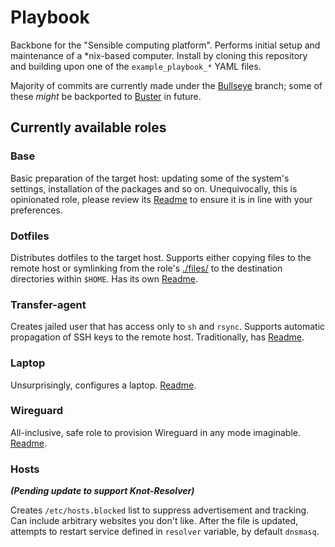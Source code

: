 # Playbook
Backbone for the "Sensible computing platform". Performs initial setup and maintenance of a \*nix-based computer. Install by cloning this repository and building upon one of the `example_playbook_*` YAML files.

Majority of commits are currently made under the [Bullseye](https://github.com/savchenko/debian/tree/bullseye) branch; some of these _might_ be backported to [Buster](https://github.com/savchenko/debian/tree/buster) in future.

## Currently available roles

### Base
Basic preparation of the target host: updating some of the system's settings, installation of the packages and so on. Unequivocally, this is opinionated role, please review its [Readme](https://github.com/savchenko/debian/blob/bullseye/roles/base/README.md) to ensure it is in line with your preferences.

### Dotfiles
Distributes dotfiles to the target host. Supports either copying files to the remote host or symlinking from the role's [./files/](https://github.com/savchenko/debian/tree/bullseye/roles/dotfiles/files) to the destination directories within `$HOME`. Has its own [Readme](https://github.com/savchenko/debian/blob/bullseye/roles/dotfiles/README.md).

### Transfer-agent
Creates jailed user that has access only to `sh` and `rsync`. Supports automatic propagation of SSH keys to the remote host. Traditionally, has [Readme](https://github.com/savchenko/debian/tree/bullseye/roles/transfer-agent).

### Laptop
Unsurprisingly, configures a laptop. [Readme](https://github.com/savchenko/debian/blob/bullseye/roles/laptop/README.md). 

### Wireguard
All-inclusive, safe role to provision Wireguard in any mode imaginable. [Readme](https://github.com/savchenko/debian/blob/bullseye/roles/wireguard/README.md). 

### Hosts  
_**(Pending update to support Knot-Resolver)**_  

Creates `/etc/hosts.blocked` list to suppress advertisement and tracking.
Can include arbitrary websites you don't like. After the file is updated, attempts to restart service defined in `resolver` variable, by default `dnsmasq`.
